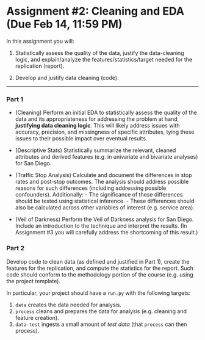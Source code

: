 Assignment #2: Cleaning and EDA (Due Feb 14, 11:59 PM)
===============================

In this assignment you will:

1.  Statistically assess the quality of the data, justify the
    data-cleaning logic, and explain/analyze the
    features/statistics/target needed for the replication (report).
    
2.  Develop and justify data cleaning (code).

* * * * *

### Part 1

* (Cleaning) Perform an initial EDA to statistically assess the quality of the data
and its appropriateness for addressing the problem at hand, **justifying
data cleaning logic**. This will likely address issues with accuracy,
precision, and missingness of specific attributes, tying these issues
to their possible impact over eventual results.

* (Descriptive Stats) Statistically summarize the relevant, cleaned attributes and derived
features (e.g. in univariate and bivariate analyses) for San Diego.

* (Traffic Stop Analysis) Calculate and document the differences in
  stop rates and post-stop outcomes. The analysis should address
  possible reasons for such differences (including addressing possible
  confounders). Additionally:
      - The significance of these differences should be tested using
        statistical inference.
      - These differences should also be calculated across other
        variables of interest (e.g. service area).
        
* (Veil of Darkness) Perform the Veil of Darkness analysis for San
  Diego. Include an introduction to the technique and interpret the
  results. (In Assignment #3 you will carefully address the
  shortcoming of this result.)


### Part 2

Develop code to clean data (as defined and justified in Part 1),
create the features for the replication, and compute the statistics
for the report. Such code should conform to the methodology portion
of the course (e.g. using the project template).

In particular, your project should have a `run.py` with the following
targets:
1. `data` creates the data needed for analysis.
2. `process` cleans and prepares the data for analysis (e.g. cleaning
   and feature creation).
3. `data-test` ingests a small amount of *test data* (that `process`
   can then process).
